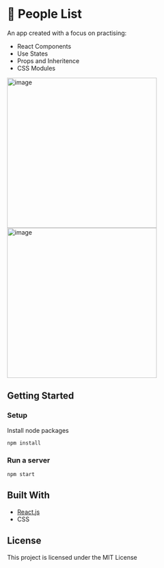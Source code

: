 
# 👥 People List

An app created with a focus on practising:

- React Components
- Use States
- Props and Inheritence
- CSS Modules

<img width="350" alt="image" src="https://user-images.githubusercontent.com/66011769/208689548-3a6f4486-0ece-4b29-b18a-fceeaca1785f.png" >
<img width="350" alt="image" src="https://user-images.githubusercontent.com/66011769/208689649-112c43df-b9d3-482b-b7b0-379355212b29.png">

<br>
   

## Getting Started
### Setup

Install node packages
```
npm install
```

### Run a server
```
npm start
```

## Built With
- [React.js](https://react.org/)
- CSS

## License
This project is licensed under the MIT License

